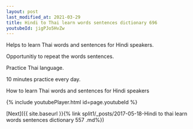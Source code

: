 ```yaml
---
layout: post
last_modified_at: 2021-03-29
title: Hindi to Thai learn words sentences dictionary 696 
youtubeId: jigPJo5HvZw
---
```

 
 
Helps to learn Thai words and sentences for Hindi speakers.

Opportunitiy to repeat the words sentences. 

Practice Thai language. 
 
10 minutes practice every day. 
 
How to learn Thai words and sentences for Hindi speakers 
 
{% include youtubePlayer.html id=page.youtubeId %}
 
 
[Next]({{ site.baseurl }}{% link  split1/_posts/2017-05-18-Hindi to thai learn words sentences dictionary 557 .md%})
 

